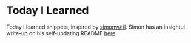 # Today I Learned

Today I learned snippets, inspired by [simonw/til](https://github.com/simonw/til). Simon has an insightul write-up on his self-updating README [here](https://simonwillison.net/2020/Jul/10/self-updating-profile-readme/).



